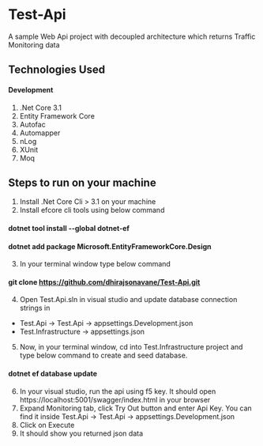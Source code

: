 # Test-Api
A sample Web Api project with decoupled architecture which returns Traffic Monitoring data

## Technologies Used
#### Development
1. .Net Core 3.1
2. Entity Framework Core
3. Autofac
4. Automapper
5. nLog
6. XUnit
7. Moq

## Steps to run on your machine
1. Install .Net Core Cli > 3.1 on your machine
2. Install efcore cli tools using below command

#### dotnet tool install --global dotnet-ef
#### dotnet add package Microsoft.EntityFrameworkCore.Design

3. In your terminal window type below command

#### git clone https://github.com/dhirajsonavane/Test-Api.git

4. Open Test.Api.sln in visual studio and update database connection strings in 
  - Test.Api -> Test.Api -> appsettings.Development.json
  - Test.Infrastructure -> appsettings.json
  
5. Now, in your terminal window, cd into Test.Infrastructure project and type below command to create and seed database.

#### dotnet ef database update

6. In your visual studio, run the api using f5 key. It should open https://localhost:5001/swagger/index.html in your browser
7. Expand Monitoring tab, click Try Out button and enter Api Key. You can find it inside Test.Api -> Test.Api -> appsettings.Development.json
8. Click on Execute
9. It should show you returned json data
